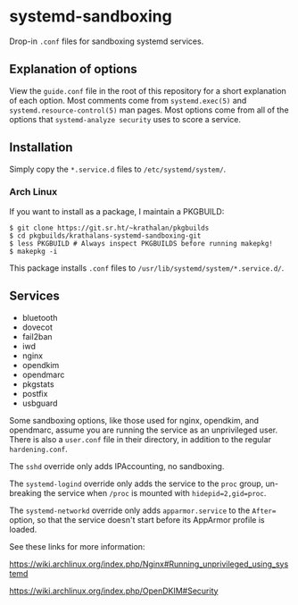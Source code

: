 # systemd-sandboxing
Drop-in `.conf` files for sandboxing systemd services.

## Explanation of options
View the `guide.conf` file in the root of this repository for a short explanation of each option. Most comments come from `systemd.exec(5)` and `systemd.resource-control(5)` man pages. Most options come from all of the options that `systemd-analyze security` uses to score a service.

## Installation
Simply copy the `*.service.d` files to `/etc/systemd/system/`.

### Arch Linux
If you want to install as a package, I maintain a PKGBUILD:

```
$ git clone https://git.sr.ht/~krathalan/pkgbuilds
$ cd pkgbuilds/krathalans-systemd-sandboxing-git
$ less PKGBUILD # Always inspect PKGBUILDS before running makepkg!
$ makepkg -i
```

This package installs `.conf` files to `/usr/lib/systemd/system/*.service.d/`.

## Services

- bluetooth
- dovecot
- fail2ban
- iwd
- nginx
- opendkim
- opendmarc
- pkgstats
- postfix
- usbguard

Some sandboxing options, like those used for nginx, opendkim, and opendmarc, assume you are running the service as an unprivileged user. There is also a `user.conf` file in their directory, in addition to the regular `hardening.conf`.

The `sshd` override only adds IPAccounting, no sandboxing.

The `systemd-logind` override only adds the service to the `proc` group, un-breaking the service when `/proc` is mounted with `hidepid=2,gid=proc`.

The `systemd-networkd` override only adds `apparmor.service` to the `After=` option, so that the service doesn't start before its AppArmor profile is loaded.

See these links for more information:

https://wiki.archlinux.org/index.php/Nginx#Running_unprivileged_using_systemd

https://wiki.archlinux.org/index.php/OpenDKIM#Security
